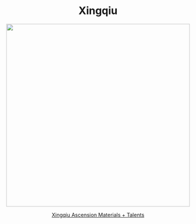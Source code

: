 <body>
  <div align="center">
    <h1> Xingqiu </h1>
<img src="https://static.wikia.nocookie.net/genshin-impact/images/3/34/Personagem_Xingqiu_Desejo.png/revision/latest/scale-to-width/360?cb=20230717205817&path-prefix=pt-br" width=500>
<p></p>
<a href="">Xingqiu Ascension Materials + Talents</a><br>
  
  </div>
</body>
